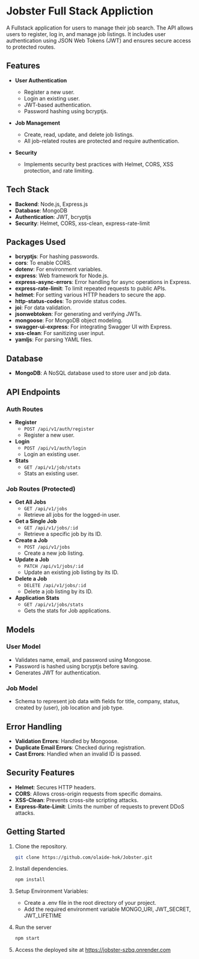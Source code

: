 # Jobster Full Stack Appliction

A Fullstack application for users to manage their job search. The API allows users to register, log in, and manage job listings. It includes user authentication using JSON Web Tokens (JWT) and ensures secure access to protected routes.

## Features

-   **User Authentication**
    -   Register a new user.
    -   Login an existing user.
    -   JWT-based authentication.
    -   Password hashing using bcryptjs.
-   **Job Management**

    -   Create, read, update, and delete job listings.
    -   All job-related routes are protected and require authentication.

-   **Security**

    -   Implements security best practices with Helmet, CORS, XSS protection, and rate limiting.

## Tech Stack

-   **Backend**: Node.js, Express.js
-   **Database**: MongoDB
-   **Authentication**: JWT, bcryptjs
-   **Security**: Helmet, CORS, xss-clean, express-rate-limit

## Packages Used

-   **bcryptjs**: For hashing passwords.
-   **cors**: To enable CORS.
-   **dotenv**: For environment variables.
-   **express**: Web framework for Node.js.
-   **express-async-errors**: Error handling for async operations in Express.
-   **express-rate-limit**: To limit repeated requests to public APIs.
-   **helmet**: For setting various HTTP headers to secure the app.
-   **http-status-codes**: To provide status codes.
-   **joi**: For data validation.
-   **jsonwebtoken**: For generating and verifying JWTs.
-   **mongoose**: For MongoDB object modeling.
-   **swagger-ui-express**: For integrating Swagger UI with Express.
-   **xss-clean**: For sanitizing user input.
-   **yamljs**: For parsing YAML files.

## Database

-   **MongoDB**: A NoSQL database used to store user and job data.

## API Endpoints

### Auth Routes

-   **Register**
    -   `POST /api/v1/auth/register`
    -   Register a new user.
-   **Login**
    -   `POST /api/v1/auth/login`
    -   Login an existing user.
-   **Stats**
    -   `GET /api/v1/job/stats`
    -   Stats an existing user.

### Job Routes (Protected)

-   **Get All Jobs**
    -   `GET /api/v1/jobs`
    -   Retrieve all jobs for the logged-in user.
-   **Get a Single Job**
    -   `GET /api/v1/jobs/:id`
    -   Retrieve a specific job by its ID.
-   **Create a Job**
    -   `POST /api/v1/jobs`
    -   Create a new job listing.
-   **Update a Job**
    -   `PATCH /api/v1/jobs/:id`
    -   Update an existing job listing by its ID.
-   **Delete a Job**
    -   `DELETE /api/v1/jobs/:id`
    -   Delete a job listing by its ID.
-   **Application Stats**
    -   `GET /api/v1/jobs/stats`
    -   Gets the stats for Job applications.

## Models

### User Model

-   Validates name, email, and password using Mongoose.
-   Password is hashed using bcryptjs before saving.
-   Generates JWT for authentication.

### Job Model

-   Schema to represent job data with fields for title, company, status, created by (user), job location and job type.

## Error Handling

-   **Validation Errors**: Handled by Mongoose.
-   **Duplicate Email Errors**: Checked during registration.
-   **Cast Errors**: Handled when an invalid ID is passed.

## Security Features

-   **Helmet**: Secures HTTP headers.
-   **CORS**: Allows cross-origin requests from specific domains.
-   **XSS-Clean**: Prevents cross-site scripting attacks.
-   **Express-Rate-Limit**: Limits the number of requests to prevent DDoS attacks.

## Getting Started

1. Clone the repository.

    ```bash
    git clone https://github.com/olaide-hok/Jobster.git
    ```

2. Install dependencies.

    ```bash
    npm install
    ```

3. Setup Environment Variables:

    - Create a .env file in the root directory of your project.
    - Add the required environment variable MONGO_URI, JWT_SECRET, JWT_LIFETIME

4. Run the server

    ```bash
    npm start
    ```

5. Access the deployed site at https://jobster-szbq.onrender.com
